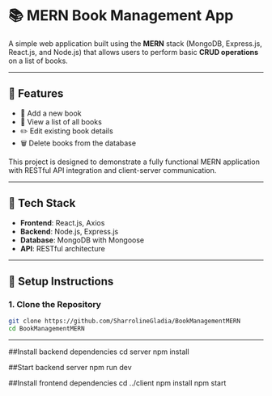 # 📚 MERN Book Management App

A simple web application built using the **MERN** stack (MongoDB, Express.js, React.js, and Node.js) that allows users to perform basic **CRUD operations** on a list of books.

---

## 🚀 Features

- 📝 Add a new book
- 📖 View a list of all books
- ✏️ Edit existing book details
- 🗑️ Delete books from the database

This project is designed to demonstrate a fully functional MERN application with RESTful API integration and client-server communication.

---

## 🧰 Tech Stack

- **Frontend**: React.js, Axios
- **Backend**: Node.js, Express.js
- **Database**: MongoDB with Mongoose
- **API**: RESTful architecture

---

## 🔧 Setup Instructions

### 1. Clone the Repository

```bash
git clone https://github.com/SharrolineGladia/BookManagementMERN
cd BookManagementMERN
```

---

##Install backend dependencies
cd server
npm install

##Start backend server 
npm run dev

##Install frontend dependencies
cd ../client
npm install
npm start
